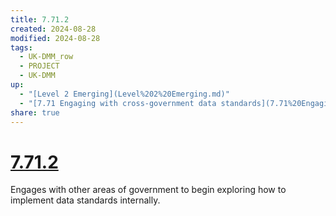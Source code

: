 ```yaml
---
title: 7.71.2
created: 2024-08-28
modified: 2024-08-28
tags:
  - UK-DMM_row
  - PROJECT
  - UK-DMM
up:
  - "[Level 2 Emerging](Level%202%20Emerging.md)"
  - "[7.71 Engaging with cross-government data standards](7.71%20Engaging%20with%20cross-government%20data%20standards.md)"
share: true
---
```

# [7.71.2](7.71.2.md)

Engages with other areas of government to begin exploring how to implement data standards internally.
